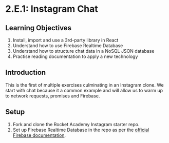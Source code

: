 # 2.E.1: Instagram Chat

## Learning Objectives

1. Install, import and use a 3rd-party library in React
2. Understand how to use Firebase Realtime Database
3. Understand how to structure chat data in a NoSQL JSON database
4. Practise reading documentation to apply a new technology

## Introduction

This is the first of multiple exercises culminating in an Instagram clone. We start with chat because it a common example and will allow us to warm up to network requests, promises and Firebase.

## Setup

1. Fork and clone the Rocket Academy Instagram starter repo.&#x20;
2. Set up Firebase Realtime Database in the repo as per the [official Firebase documentation](https://firebase.google.com/docs/database/web/start).
